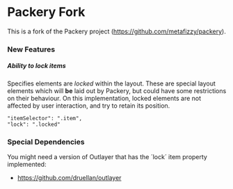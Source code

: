 # Packery Fork

This is a fork of the Packery project (https://github.com/metafizzy/packery).

### New Features

##### Ability to lock items
Specifies elements are *locked* within the layout. These are special layout elements which will **be** laid out by Packery, but could have some restrictions on their behaviour.
On this implementation, locked elements are not affected by user interaction, and try to retain its position.

```
"itemSelector": ".item",
"lock": ".locked"
```

### Special Dependencies

You might need a version of Outlayer that has the ´lock´ item property implemented:
* https://github.com/druellan/outlayer